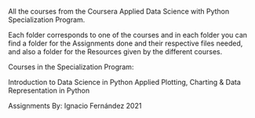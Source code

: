 All the courses from the Coursera Applied Data Science with Python Specialization Program.

Each folder corresponds to one of the courses and in each folder you can find a folder for the Assignments done and their respective files needed, and also a folder for the Resources given by the different courses.

Courses in the Specialization Program:

Introduction to Data Science in Python
Applied Plotting, Charting & Data Representation in Python

Assignments By: Ignacio Fernández
2021
